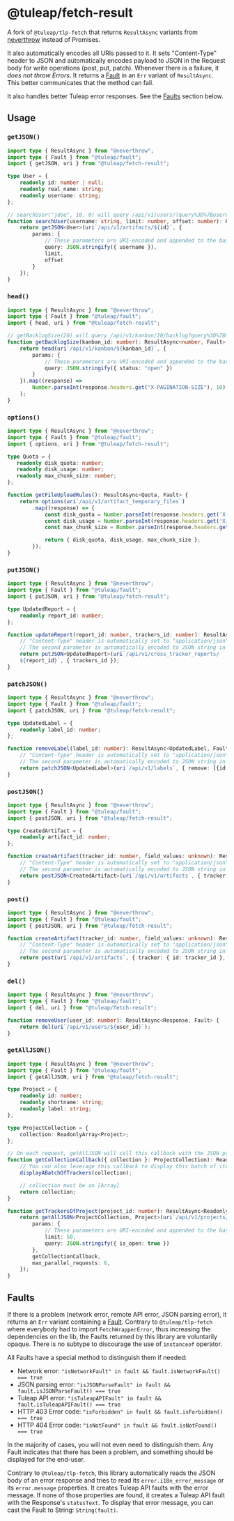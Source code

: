 # @tuleap/fetch-result

A fork of `@tuleap/tlp-fetch` that returns `ResultAsync` variants from [neverthrow][neverthrow] instead of Promises.

It also automatically encodes all URIs passed to it. It sets "Content-Type" header to JSON and automatically encodes payload to JSON in the Request body for write operations (post, put, patch). Whenever there is a failure, it _does not throw Errors_. It returns a [Fault][fault] in an `Err` variant of `ResultAsync`. This better communicates that the method can fail.

It also handles better Tuleap error responses. See the [Faults](#faults) section below.

## Usage

### `getJSON()`

```typescript
import type { ResultAsync } from "@neverthrow";
import type { Fault } from "@tuleap/fault";
import { getJSON, uri } from "@tuleap/fetch-result";

type User = {
    readonly id: number | null;
    readonly real_name: string;
    readonly username: string;
};

// searchUser("jdoe", 10, 0) will query /api/v1/users/?query%3D%7Busername%3A%22jdoe%22%7D&limit=10&offset=0
function searchUser(username: string, limit: number, offset: number): ResultAsync<User, Fault> {
    return getJSON<User>(uri`/api/v1/artifacts/${id}`, {
        params: {
            // These parameters are URI-encoded and appended to the base URI
            query: JSON.stringify({ username }),
            limit,
            offset
        }
    });
}
```

### `head()`

```typescript
import type { ResultAsync } from "@neverthrow";
import type { Fault } from "@tuleap/fault";
import { head, uri } from "@tuleap/fetch-result";

// getBacklogSize(20) will query /api/v1/kanban/20/backlog?query%3D%7Bstatus%3A%22open%22%7D
function getBacklogSize(kanban_id: number): ResultAsync<number, Fault> {
    return head(uri`/api/v1/kanban/${kanban_id}`, {
        params: {
            // These parameters are URI-encoded and appended to the base URI
            query: JSON.stringify({ status: "open" })
        }
    }).map((response) =>
        Number.parseInt(response.headers.get("X-PAGINATION-SIZE"), 10)
    );
}
```

### `options()`

```typescript
import type { ResultAsync } from "@neverthrow";
import type { Fault } from "@tuleap/fault";
import { options, uri } from "@tuleap/fetch-result";

type Quota = {
   readonly disk_quota: number;
   readonly disk_usage: number;
   readonly max_chunk_size: number;
};

function getFileUploadRules(): ResultAsync<Quota, Fault> {
    return options(uri`/api/v1/artifact_temporary_files`)
        .map((response) => {
            const disk_quota = Number.parseInt(response.headers.get('X-QUOTA'), 10);
            const disk_usage = Number.parseInt(response.headers.get('X-DISK-USAGE'), 10);
            const max_chunk_size = Number.parseInt(response.headers.get('X-UPLOAD-MAX-FILE-CHUNKSIZE'), 10);

            return { disk_quota, disk_usage, max_chunk_size };
        });
}
```

### `putJSON()`

```typescript
import type { ResultAsync } from "@neverthrow";
import type { Fault } from "@tuleap/fault";
import { putJSON, uri } from "@tuleap/fetch-result";

type UpdatedReport = {
    readonly report_id: number;
};

function updateReport(report_id: number, trackers_id: number): ResultAsync<UpdatedReport, Fault> {
    // "Content-Type" header is automatically set to "application/json"
    // The second parameter is automatically encoded to JSON string in the Request body
    return putJSON<UpdatedReport>(uri`/api/v1/cross_tracker_reports/
    ${report_id}`, { trackers_id });
}
```

### `patchJSON()`

```typescript
import type { ResultAsync } from "@neverthrow";
import type { Fault } from "@tuleap/fault";
import { patchJSON, uri } from "@tuleap/fetch-result";

type UpdatedLabel = {
    readonly label_id: number;
};

function removeLabel(label_id: number): ResultAsync<UpdatedLabel, Fault> {
    // "Content-Type" header is automatically set to "application/json"
    // The second parameter is automatically encoded to JSON string in the Request body
    return patchJSON<UpdatedLabel>(uri`/api/v1/labels`, { remove: [{id: label_id }]});
}
```

### `postJSON()`

```typescript
import type { ResultAsync } from "@neverthrow";
import type { Fault } from "@tuleap/fault";
import { postJSON, uri } from "@tuleap/fetch-result";

type CreatedArtifact = {
    readonly artifact_id: number;
};

function createArtifact(tracker_id: number, field_values: unknown): ResultAsync<CreatedArtifact, Fault> {
    // "Content-Type" header is automatically set to "application/json"
    // The second parameter is automatically encoded to JSON string in the Request body
    return postJSON<CreatedArtifact>(uri`/api/v1/artifacts`, { tracker: { id: tracker_id }, values: field_values });
}
```

### `post()`

```typescript
import type { ResultAsync } from "@neverthrow";
import type { Fault } from "@tuleap/fault";
import { postJSON, uri } from "@tuleap/fetch-result";

function createArtifact(tracker_id: number, field_values: unknown): ResultAsync<Response, Fault> {
    // "Content-Type" header is automatically set to "application/json"
    // The second parameter is automatically encoded to JSON string in the Request body
    return post(uri`/api/v1/artifacts`, { tracker: { id: tracker_id }, values: field_values });
}
```

### `del()`

```typescript
import type { ResultAsync } from "@neverthrow";
import type { Fault } from "@tuleap/fault";
import { del, uri } from "@tuleap/fetch-result";

function removeUser(user_id: number): ResultAsync<Response, Fault> {
    return del(uri`/api/v1/users/${user_id}`);
}
```

### `getAllJSON()`

```typescript
import type { ResultAsync } from "@neverthrow";
import type { Fault } from "@tuleap/fault";
import { getAllJSON, uri } from "@tuleap/fetch-result";

type Project = {
    readonly id: number;
    readonly shortname: string;
    readonly label: string;
};

type ProjectCollection = {
    collection: ReadonlyArray<Project>;
};

// On each request, getAllJSON will call this callback with the JSON payload
function getCollectionCallback({ collection }: ProjectCollection): ReadonlyArray<Project> {
    // You can also leverage this callback to display this batch of items
    displayABatchOfTrackers(collection);

    // collection must be an [Array]
    return collection;
}

function getTrackersOfProject(project_id: number): ResultAsync<ReadonlyArray<Project>, Fault> {
    return getAllJSON<ProjectCollection, Project>(uri`/api/v1/projects/${project_id}/trackers`, {
        params: {
            // These parameters are URI-encoded and appended to the base URI
            limit: 50,
            query: JSON.stringify({ is_open: true })
        },
        getCollectionCallback,
        max_parallel_requests: 6,
    });
}
```

<span id="faults"></span>
## Faults

If there is a problem (network error, remote API error, JSON parsing error), it returns an `Err` variant containing a [Fault][fault]. Contrary to `@tuleap/tlp-fetch` where everybody had to import `FetchWrapperError`, thus increasing the dependencies on the lib, the Faults returned by this library are voluntarily opaque. There is no subtype to discourage the use of `instanceof` operator.

All Faults have a special method to distinguish them if needed:

* Network error: `"isNetworkFault" in fault && fault.isNetworkFault() === true`
* JSON parsing error: `"isJSONParseFault" in fault && fault.isJSONParseFault() === true`
* Tuleap API error: `"isTuleapAPIFault" in fault && fault.isTuleapAPIFault() === true`
* HTTP 403 Error code: `"isForbidden" in fault && fault.isForbidden() === true`
* HTTP 404 Error code: `"isNotFound" in fault && fault.isNotFound() === true`

In the majority of cases, you will not even need to distinguish them. Any Fault indicates that there has been a problem, and something should be displayed for the end-user.

Contrary to `@tuleap/tlp-fetch`, this library automatically reads the JSON body of an error response and tries to read its `error.i18n_error_message` or its `error.message` properties. It creates Tuleap API faults with the error message. If none of those properties are found, it creates a Tuleap API fault with the Response's `statusText`. To display that error message, you can cast the Fault to String: `String(fault)`.

[neverthrow]: https://github.com/supermacro/neverthrow
[fault]: ../fault/README.md
